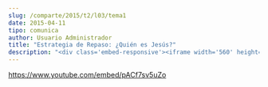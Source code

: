```yaml
---
slug: /comparte/2015/t2/l03/tema1
date: 2015-04-11
tipo: comunica
author: Usuario Administrador
title: "Estrategia de Repaso: ¿Quién es Jesús?"
description: "<div class='embed-responsive'><iframe width='560' height='315' src='https://www.youtube.com/embed/pACf7sv5uZo' frameborder='0' allowfullscreen></iframe></div>"
---
```


https://www.youtube.com/embed/pACf7sv5uZo
